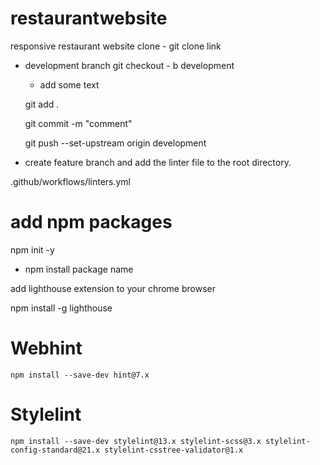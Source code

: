 # restaurantwebsite

responsive restaurant website
clone -
git clone link

- development branch
  git checkout - b development

  - add some text

  git add .

  git commit -m "comment"

  git push --set-upstream origin development

- create feature branch and add the linter file to the root directory.

.github/workflows/linters.yml

# add npm packages

npm init -y

- npm install package name

add lighthouse extension to your chrome browser

npm install -g lighthouse

# Webhint

```
npm install --save-dev hint@7.x
```

# Stylelint

```
npm install --save-dev stylelint@13.x stylelint-scss@3.x stylelint-config-standard@21.x stylelint-csstree-validator@1.x

```
